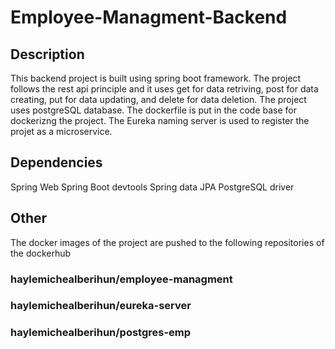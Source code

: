 # Employee-Managment-Backend

## Description
This backend project is built using spring boot framework. The project follows the rest api principle and it uses get for data retriving, post for data creating, 
put for data updating, and delete for data deletion. The project uses postgreSQL database. The dockerfile is put in the code base for dockerizng the project. 
The Eureka naming server is used to register the projet as a microservice. 

## Dependencies
Spring Web
Spring Boot devtools
Spring data JPA
PostgreSQL driver

## Other
The docker images of the project are pushed to the following repositories of the dockerhub
  ### haylemichealberihun/employee-managment
  ### haylemichealberihun/eureka-server
  ### haylemichealberihun/postgres-emp
  

